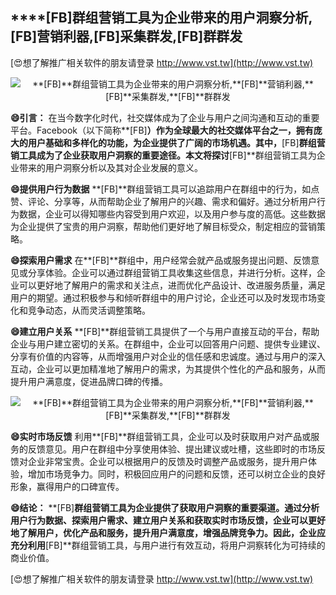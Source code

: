 ## ****[FB]**群组营销工具为企业带来的用户洞察分析,**[FB]**营销利器,**[FB]**采集群发,**[FB]**群群发**

[😍想了解推广相关软件的朋友请登录 http://www.vst.tw](http://www.vst.tw)

 <center><img src="https://vst.tw/MP4/tuiguang/png/3.png" alt="**[FB]**群组营销工具为企业带来的用户洞察分析,**[FB]**营销利器,**[FB]**采集群发,**[FB]**群群发"></center>

**😄引言：**
在当今数字化时代，社交媒体成为了企业与用户之间沟通和互动的重要平台。Facebook（以下简称**[FB]**）作为全球最大的社交媒体平台之一，拥有庞大的用户基础和多样化的功能，为企业提供了广阔的市场机遇。其中，**[FB]**群组营销工具成为了企业获取用户洞察的重要途径。本文将探讨**[FB]**群组营销工具为企业带来的用户洞察分析以及其对企业发展的意义。

**😄提供用户行为数据**
**[FB]**群组营销工具可以追踪用户在群组中的行为，如点赞、评论、分享等，从而帮助企业了解用户的兴趣、需求和偏好。通过分析用户行为数据，企业可以得知哪些内容受到用户欢迎，以及用户参与度的高低。这些数据为企业提供了宝贵的用户洞察，帮助他们更好地了解目标受众，制定相应的营销策略。

**😄探索用户需求**
在**[FB]**群组中，用户经常会就产品或服务提出问题、反馈意见或分享体验。企业可以通过群组营销工具收集这些信息，并进行分析。这样，企业可以更好地了解用户的需求和关注点，进而优化产品设计、改进服务质量，满足用户的期望。通过积极参与和倾听群组中的用户讨论，企业还可以及时发现市场变化和竞争动态，从而灵活调整策略。

**😄建立用户关系**
**[FB]**群组营销工具提供了一个与用户直接互动的平台，帮助企业与用户建立密切的关系。在群组中，企业可以回答用户问题、提供专业建议、分享有价值的内容等，从而增强用户对企业的信任感和忠诚度。通过与用户的深入互动，企业可以更加精准地了解用户的需求，为其提供个性化的产品和服务，从而提升用户满意度，促进品牌口碑的传播。

 <center><img src="https://vst.tw/MP4/tuiguang/png/3.png" alt="**[FB]**群组营销工具为企业带来的用户洞察分析,**[FB]**营销利器,**[FB]**采集群发,**[FB]**群群发"></center>

**😄实时市场反馈**
利用**[FB]**群组营销工具，企业可以及时获取用户对产品或服务的反馈意见。用户在群组中分享使用体验、提出建议或吐槽，这些即时的市场反馈对企业非常宝贵。企业可以根据用户的反馈及时调整产品或服务，提升用户体验，增加市场竞争力。同时，积极回应用户的问题和反馈，还可以树立企业的良好形象，赢得用户的口碑宣传。

**😄结论：**
**[FB]**群组营销工具为企业提供了获取用户洞察的重要渠道。通过分析用户行为数据、探索用户需求、建立用户关系和获取实时市场反馈，企业可以更好地了解用户，优化产品和服务，提升用户满意度，增强品牌竞争力。因此，企业应充分利用**[FB]**群组营销工具，与用户进行有效互动，将用户洞察转化为可持续的商业价值。

[😍想了解推广相关软件的朋友请登录 http://www.vst.tw](http://www.vst.tw)




